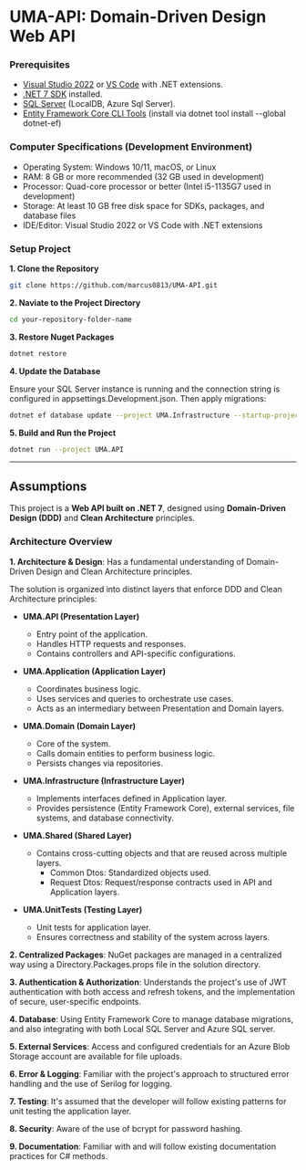 # UMA-API: Domain-Driven Design Web API
### Prerequisites

- [Visual Studio 2022](https://visualstudio.microsoft.com/) or [VS Code](https://code.visualstudio.com/) with .NET extensions.  
- [.NET 7 SDK](https://dotnet.microsoft.com/en-us/download/dotnet/7.0) installed.  
- [SQL Server](https://www.microsoft.com/en-us/sql-server/sql-server-downloads) (LocalDB, Azure Sql Server).  
- [Entity Framework Core CLI Tools](https://learn.microsoft.com/en-us/ef/core/cli/dotnet) (install via dotnet tool install --global dotnet-ef) 

### Computer Specifications (Development Environment)
- Operating System: Windows 10/11, macOS, or Linux
- RAM: 8 GB or more recommended (32 GB used in development)
- Processor: Quad-core processor or better (Intel i5-1135G7 used in development)  
- Storage: At least 10 GB free disk space for SDKs, packages, and database files  
- IDE/Editor: Visual Studio 2022 or VS Code with .NET extensions  

### Setup Project
**1. Clone the Repository**

```bash
git clone https://github.com/marcus0813/UMA-API.git
```

**2. Naviate to the Project Directory**
   
```bash
cd your-repository-folder-name
```

**3. Restore Nuget Packages**

```bash
dotnet restore
```

**4. Update the Database**

Ensure your SQL Server instance is running and the connection string is configured in appsettings.Development.json. Then apply migrations:

```bash
dotnet ef database update --project UMA.Infrastructure --startup-project UMA.API
```

**5. Build and Run the Project**

```bash
dotnet run --project UMA.API
```

---
## Assumptions
This project is a **Web API built on .NET 7**, designed using **Domain-Driven Design (DDD)** and **Clean Architecture** principles. 

### Architecture Overview

**1. Architecture & Design**: Has a fundamental understanding of Domain-Driven Design and Clean Architecture principles.

The solution is organized into distinct layers that enforce DDD and Clean Architecture principles:

- **UMA.API (Presentation Layer)**  
  - Entry point of the application.  
  - Handles HTTP requests and responses.  
  - Contains controllers and API-specific configurations.  

- **UMA.Application (Application Layer)**  
  - Coordinates business logic.  
  - Uses services and queries to orchestrate use cases.  
  - Acts as an intermediary between Presentation and Domain layers.  

- **UMA.Domain (Domain Layer)**  
  - Core of the system.  
  - Calls domain entities to perform business logic.
  - Persists changes via repositories.  

- **UMA.Infrastructure (Infrastructure Layer)**  
  - Implements interfaces defined in Application layer.  
  - Provides persistence (Entity Framework Core), external services, file systems, and database connectivity.
    
- **UMA.Shared (Shared Layer)** 
  - Contains cross-cutting objects and that are reused across multiple layers.
    - Common Dtos: Standardized objects used.
    - Request Dtos: Request/response contracts used in API and Application layers.
    
- **UMA.UnitTests (Testing Layer)**  
  - Unit tests for application layer.  
  - Ensures correctness and stability of the system across layers.

**2. Centralized Packages**: NuGet packages are managed in a centralized way using a Directory.Packages.props file in the solution directory.

**3. Authentication & Authorization**: Understands the project's use of JWT authentication with both access and refresh tokens, and the implementation of secure, user-specific endpoints.

**4. Database**: Using Entity Framework Core to manage database migrations, and also integrating with both Local SQL Server and Azure SQL server.

**5. External Services**: Access and configured credentials for an Azure Blob Storage account are available for file uploads.

**6. Error & Logging**: Familiar with the project's approach to structured error handling and the use of Serilog for logging.

**7. Testing**: It's assumed that the developer will follow existing patterns for unit testing the application layer.

**8. Security**: Aware of the use of bcrypt for password hashing.

**9. Documentation**: Familiar with and will follow existing documentation practices for C# methods.
